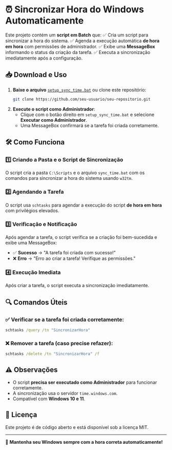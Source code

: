 # ⏰ Sincronizar Hora do Windows Automaticamente

Este projeto contém um **script em Batch** que:
✅ Cria um script para sincronizar a hora do sistema.
✅ Agenda a execução automática **de hora em hora** com permissões de administrador.
✅ Exibe uma **MessageBox** informando o status da criação da tarefa.
✅ Executa a sincronização imediatamente após a configuração.

## 📥 Download e Uso
1. **Baixe o arquivo** [`setup_sync_time.bat`](setup_sync_time.bat) ou clone este repositório:
   ```sh
   git clone https://github.com/seu-usuario/seu-repositorio.git
   ```
2. **Execute o script como Administrador**:
   - Clique com o botão direito em `setup_sync_time.bat` e selecione **Executar como Administrador**.
   - Uma MessageBox confirmará se a tarefa foi criada corretamente.

## 🛠 Como Funciona
### 1️⃣ Criando a Pasta e o Script de Sincronização
O script cria a pasta `C:\Scripts` e o arquivo `sync_time.bat` com os comandos para sincronizar a hora do sistema usando `w32tm`.

### 2️⃣ Agendando a Tarefa
O script usa `schtasks` para agendar a execução do script **de hora em hora** com privilégios elevados.

### 3️⃣ Verificação e Notificação
Após agendar a tarefa, o script verifica se a criação foi bem-sucedida e exibe uma MessageBox:
- ✅ **Sucesso** → "A tarefa foi criada com sucesso!"
- ❌ **Erro** → "Erro ao criar a tarefa! Verifique as permissões."

### 4️⃣ Execução Imediata
Após criar a tarefa, o script executa a sincronização imediatamente.

## 🔍 Comandos Úteis
### ✅ Verificar se a tarefa foi criada corretamente:
```cmd
schtasks /query /tn "SincronizarHora"
```

### ❌ Remover a tarefa (caso precise refazer):
```cmd
schtasks /delete /tn "SincronizarHora" /f
```

## ⚠️ Observações
- O script **precisa ser executado como Administrador** para funcionar corretamente.
- A sincronização usa o servidor `time.windows.com`.
- Compatível com **Windows 10 e 11**.

## 📜 Licença
Este projeto é de código aberto e está disponível sob a licença MIT.

---

🚀 **Mantenha seu Windows sempre com a hora correta automaticamente!**

